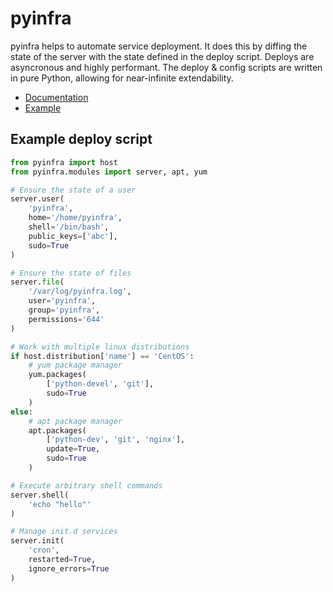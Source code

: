 # pyinfra

pyinfra helps to automate service deployment. It does this by diffing the state of the server with the state defined in the deploy script. Deploys are asyncronous and highly performant. The deploy & config scripts are written in pure Python, allowing for near-infinite extendability.

+ [Documentation](./docs/README.md)
+ [Example](./example)


## Example deploy script

```py
from pyinfra import host
from pyinfra.modules import server, apt, yum

# Ensure the state of a user
server.user(
    'pyinfra',
    home='/home/pyinfra',
    shell='/bin/bash',
    public_keys=['abc'],
    sudo=True
)

# Ensure the state of files
server.file(
    '/var/log/pyinfra.log',
    user='pyinfra',
    group='pyinfra',
    permissions='644'
)

# Work with multiple linux distributions
if host.distribution['name'] == 'CentOS':
    # yum package manager
    yum.packages(
        ['python-devel', 'git'],
        sudo=True
    )
else:
    # apt package manager
    apt.packages(
        ['python-dev', 'git', 'nginx'],
        update=True,
        sudo=True
    )

# Execute arbitrary shell commands
server.shell(
    'echo "hello"'
)

# Manage init.d services
server.init(
    'cron',
    restarted=True,
    ignore_errors=True
)
```
